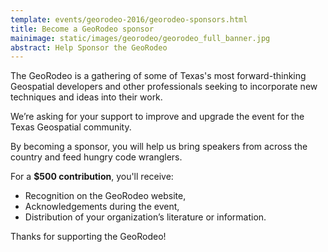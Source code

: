 ```yaml
---
template: events/georodeo-2016/georodeo-sponsors.html
title: Become a GeoRodeo sponsor
mainimage: static/images/georodeo/georodeo_full_banner.jpg
abstract: Help Sponsor the GeoRodeo
---
```


The GeoRodeo is a gathering of some of Texas's most forward-thinking Geospatial developers and other professionals seeking to incorporate new techniques and ideas into their work.

We’re asking for your support to improve and upgrade the event for the Texas Geospatial community. 

By becoming a sponsor, you will help us bring speakers from across the country and feed hungry code wranglers. 

For a **$500 contribution**, you'll receive:
- Recognition on the GeoRodeo website,
- Acknowledgements during the event,
- Distribution of your organization’s literature or information.

Thanks for supporting the GeoRodeo!
